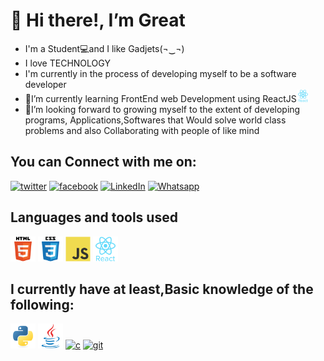 <h1>👋 Hi there!, I’m Great</h1>


- I'm a Student💻and I like Gadjets(¬‿¬)
- I love TECHNOLOGY
- I'm currently in the process of developing myself to be a software developer
- 🌱I’m currently learning FrontEnd web Development using ReactJS<a href="reactjs.org"><img src="https://raw.githubusercontent.com/devicons/devicon/master/icons/react/react-original-wordmark.svg" alt="React" width="20" height="20"><a/>
- 💞️I’m looking forward to growing myself to the extent of developing programs,
   Applications,Softwares that Would solve world class problems and also Collaborating with people of like mind
   
<h2>You can Connect with me on:</h2>
   <a href="https://twitter.com/B_lovedth"><img src="https://raw.githubusercontent.com/rahuldkjain/github-profile-readme-generator/master/src/images/icons/Social/twitter.svg" alt="twitter" width="40" height="40"></a>
   <a href="https://web.facebook.com/great.soma"><img src="https://cdn-icons-png.flaticon.com/512/124/124010.png" alt="facebook" width="40" height="40"></a>
   <a href="https://www.linkedin.com/in/great-solomon-656397237/"><img src="https://cdn-icons-png.flaticon.com/128/174/174857.png" alt="LinkedIn" width="40" height="40"></a>
   <a href="https://wa.me/+2348109882351"><img src="https://cdn-icons.flaticon.com/png/128/2504/premium/2504957.png?token=exp=1649705518~hmac=6d0a3fe98b76bd601ac0df5e7d78ec73" alt="Whatsapp" width="40" height="40"></a>
<h2>Languages and tools used</h2>
   <a href="https://www.w3.org/html/" target="_blank" rel="noreferrer"> <img src="https://raw.githubusercontent.com/devicons/devicon/master/icons/html5/html5-original-wordmark.svg" alt="html5" width="40" height="40"/></a> 
   <a href="https://www.w3schools.com/css/"><img src="https://raw.githubusercontent.com/devicons/devicon/master/icons/css3/css3-original-wordmark.svg" alt="css3" width="40" height="40"><a/>
      <a href="https://developer.mozilla.org/en-US/docs/Web/JavaScript" target="_blank" rel="noreferrer"><img src="https://raw.githubusercontent.com/devicons/devicon/master/icons/javascript/javascript-original.svg" alt="javascript" width="40" height="40"/><a/>
          <a href="reactjs.org"><img src="https://raw.githubusercontent.com/devicons/devicon/master/icons/react/react-original-wordmark.svg" alt="React" width="40" height="40">
</a>
   <h2>I currently have at least,Basic knowledge of the following:</h2>
 <a href="python.org" ><img src="https://raw.githubusercontent.com/devicons/devicon/master/icons/python/python-original.svg" alt="python" width="40" height="40"></a>  
 <a href="java.com"><img src="https://raw.githubusercontent.com/devicons/devicon/master/icons/java/java-original.svg" alt="javascript" width="40" height="40"></a>   
<a href=""><img src="https://cdn-icons.flaticon.com/png/128/3665/premium/3665923.png?token=exp=1649693995~hmac=06333068d3a164234fe1a94fa97ed0dc" alt="c" width="40" height="40"></a>
<a href=""><img src="https://camo.githubusercontent.com/fbfcb9e3dc648adc93bef37c718db16c52f617ad055a26de6dc3c21865c3321d/68747470733a2f2f7777772e766563746f726c6f676f2e7a6f6e652f6c6f676f732f6769742d73636d2f6769742d73636d2d69636f6e2e737667" alt="git" width="40" height="40"></a>
 
<!---
B-lovedth/B-lovedth is a ✨ special ✨ repository because its `README.md` (this file) appears on your GitHub profile.
You can click the Preview link to take a look at your changes.
--->
